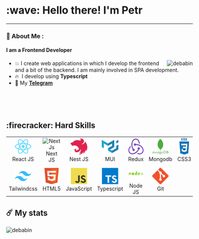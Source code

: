 <h1 align="left">:wave: Hello there! I'm Petr</h1>


---
### :crocodile: About Me :
<h4 align="left">I am a Frontend Developer</h4>
<a href="#debabin-title">
  <img src="https://github-readme-stats.vercel.app/api?username=im-so-tired&show_icons=true&theme=react&count_private=true&include_all_commits=true" alt="debabin" align="right" />
</a>

- :boom: I create web applications in which I develop the frontend and a bit of the backend. I am mainly involved in SPA development.
- :fire: &nbsp;I develop using **Typescript**
- :rose:&nbsp;My **[Telegram](https://t.me/suggestor7)**


<br>
<br>
<br>

<h2 align="left" id="debabin-stack">:firecracker: Hard Skills</h2>
<table width='100%'>
  <tr>
    <td align="center" width="96">
      <img src="https://github.com/devicons/devicon/blob/master/icons/react/react-original.svg" title="React" alt="React" width="45" height="45"/>
      <br>React JS
    </td>
    <td align="center" width="96">
      <img src="https://raw.githubusercontent.com/samfromaway/samfromaway/master/.github/images/nextjs.png" title="NextJs" alt="NextJs" width="45" height="45"/>
      <br>Next JS
    </td>
    <td align="center" width="96">
      <img src="https://github.com/devicons/devicon/blob/master/icons/nestjs/nestjs-plain.svg" title="NestJs" alt="NestJs" width="45" height="45"/>
      <br>Nest JS
    </td>
    <td align="center" width="96">
      <img src="https://github.com/devicons/devicon/blob/master/icons/materialui/materialui-original.svg" title="Material UI" alt="Material UI" width="45" height="45"/>
      <br>MUI
    </td>
    <td align="center" width="96"> 
      <img src="https://github.com/devicons/devicon/blob/master/icons/redux/redux-original.svg" title="Redux" alt="Redux " width="45" height="45"/>
      <br>Redux
    </td>
    <td align="center" width="96"> 
      <img src="https://github.com/devicons/devicon/blob/master/icons/mongodb/mongodb-plain-wordmark.svg" title="Mongodb" **alt="Mongodb" width="45" height="45"/>
      <br>Mongodb
    </td>
    <td align="center" width="96"> 
      <img src="https://github.com/devicons/devicon/blob/master/icons/css3/css3-plain-wordmark.svg"  title="CSS3" alt="CSS" width="45" height="45"/>
      <br>CSS3
    </td>
    <td align="center" width="96"> 
      <img src="https://github.com/devicons/devicon/blob/master/icons/sass/sass-original.svg"  title="SASS" alt="SASS" width="45" height="45"/>
      <br>SASS
    </td>
  </tr> 
  <tr>
    <td align="center" width="96"> 
      <img src="https://github.com/devicons/devicon/blob/master/icons/tailwindcss/tailwindcss-plain.svg"  title="Tailwindcss" alt="Tailwindcss" width="45" height="45"/>
      <br>Tailwindcss
    </td>
    <td align="center" width="96"> 
      <img src="https://github.com/devicons/devicon/blob/master/icons/html5/html5-original.svg" title="HTML5" alt="HTML" width="45" height="45"/>
      <br>HTML5
    </td>
    <td align="center" width="96"> 
      <img src="https://github.com/devicons/devicon/blob/master/icons/javascript/javascript-original.svg" title="JavaScript" alt="JavaScript" width="45" height="45"/>
      <br>JavaScript
    </td>
    <td align="center" width="96"> 
      <img src="https://github.com/devicons/devicon/blob/master/icons/typescript/typescript-original.svg" title="Typescript" alt="Typescript" width="45" height="45"/>
      <br>Typescript
    </td>
    <td align="center" width="96"> 
      <img src="https://github.com/devicons/devicon/blob/master/icons/nodejs/nodejs-plain-wordmark.svg" title="NodeJS" alt="NodeJS" width="45" height="45"/>
      <br>Node JS
    </td>
    <td align="center" width="96"> 
      <img src="https://github.com/devicons/devicon/blob/master/icons/git/git-plain.svg" title="Git" **alt="Git" width="45" height="45"/>
      <br>Git
    </td>
  </tr>
</table>

## :comet: My stats
<a href="#debabin-title">
  <img align="left" src="https://github-readme-stats.vercel.app/api/top-langs?username=im-so-tired&show_icons=true&locale=en&layout=compact&theme=react" alt="debabin" />
</a>


